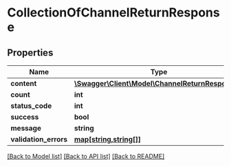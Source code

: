 # CollectionOfChannelReturnResponse

## Properties
Name | Type | Description | Notes
------------ | ------------- | ------------- | -------------
**content** | [**\Swagger\Client\Model\ChannelReturnResponse[]**](ChannelReturnResponse.md) |  | [optional] 
**count** | **int** |  | [optional] 
**status_code** | **int** |  | [optional] 
**success** | **bool** |  | [optional] 
**message** | **string** |  | [optional] 
**validation_errors** | [**map[string,string[]]**](array.md) |  | [optional] 

[[Back to Model list]](../README.md#documentation-for-models) [[Back to API list]](../README.md#documentation-for-api-endpoints) [[Back to README]](../README.md)


